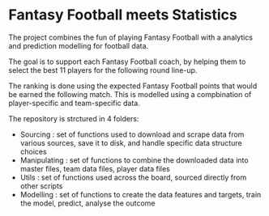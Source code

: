 # Fantasy Football meets Statistics

The project combines the fun of playing Fantasy Football with a analytics and prediction modelling for football data.

The goal is to support each Fantasy Football coach, by helping them to select the best 11 players for the following round line-up.

The ranking is done using the expected Fantasy Football points that would be earned the following match.
This is modelled using a compbination of player-specific and team-specific data.

The repository is strctured in 4 folders:
- Sourcing : set of functions used to download and scrape data from various sources, save it to disk, and handle specific data structure choices
- Manipulating : set of functions to combine the downloaded data into master files, team data files, player data files
- Utils : set of functions used across the board, sourced directly from other scripts
- Modelling : set of functions to create the data features and targets, train the model, predict, analyse the outcome
